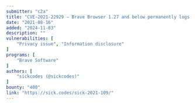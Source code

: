 ```yaml
---
submitter: "c2a"
title: "CVE-2021-22929 – Brave Browser 1.27 and below permanently logs the server connection time for all v2 tor domains to ~/.config/BraveSoftware /Brave-Browser/tor/data/tor.log"
date: "2021-08-16"
added: "2024-11-03"
description: ""
vulnerabilities: [
    "Privacy issue", "Information disclosure"
]
programs: [
    "Brave Software"
]
authors: [
    "sickcodes (@sickcodes)"
]
bounty: "400"
link: "https://sick.codes/sick-2021-109/"
---
```




